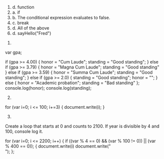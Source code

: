 1) d. function
2) a. if
3) b. The conditional expression evaluates to false.
4) c. break
5) d. All of the above
6) d. sayHello("Fred")


1.

var gpa;

if (gpa >= 4.00) {
    honor = "Cum Laude";
    standing = "Good standing";
} else if (gpa >= 3.79) {
    honor = "Magna Cum Laude";
    standing = "Good standing"
} else if (gpa >= 3.59) {
    honor = "Summa Cum Laude";
    standing = "Good standing";
} else if (gpa >= 2.0) {
    standing = "Good standing";
    honor = "";
} else {
    honor = "Academic probation";
    standing = "Bad standing"
};
console.log(honor);
console.log(standing);


2.

for (var i=0; i <= 100; i+=3)
{
      document.write(i);
}

3.

Create a loop that starts at 0 and counts to 2100.
If year is divisible by 4 and 100, console log it.

for (var i=0; i <= 2200; i++)
{
if ((var % 4 == 0) && (var % 100 != 0)) || (var % 400 == 0)); {
  document.write(i)
  document.write("</br>");
};
